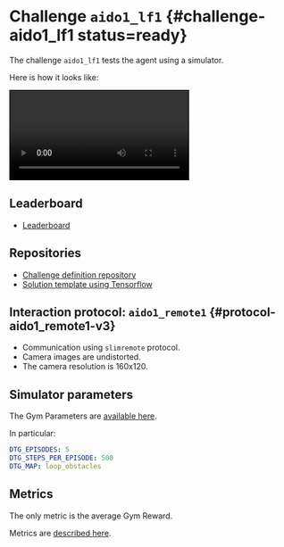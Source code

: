 # Challenge `aido1_lf1` {#challenge-aido1_lf1 status=ready}

The challenge `aido1_lf1` tests the agent using a simulator.

Here is how it looks like:

<video autoplay="1" controls="1" loop="1" style="border: solid 1px black" width="320">
  <source src="http://duckietown-ai-driving-olympics-1.s3.amazonaws.com/v3/frankfurt/by-value/sha256/db648be4473470451c3ff8131f5c9a96849c812ab30db88ea48e61e089c60405" type="video/mp4"/>
</video>

## Leaderboard

* [Leaderboard](https://challenges.duckietown.org/v3/humans/challenges/aido1_LF1-v3/leaderboard)

## Repositories

* [Challenge definition repository](https://github.com/duckietown/challenge-aido1_lf1)
* [Solution template using Tensorflow](https://github.com/duckietown/challenge-aido1_LF1-template-tensorflow)

## Interaction protocol: `aido1_remote1` {#protocol-aido1_remote1-v3}

* Communication using `slimremote` protocol.
* Camera images are undistorted.
* The camera resolution is 160x120.

## Simulator parameters

The Gym Parameters are [available here](https://challenges.duckietown.org/v3/humans/challenges/aido1_LF1-v3#step1-simulation).

In particular:

```yaml
DTG_EPISODES: 5
DTG_STEPS_PER_EPISODE: 500
DTG_MAP: loop_obstacles
```

## Metrics

The only metric is the average Gym Reward.

Metrics are [described here](https://challenges.duckietown.org/v3/humans/challenges/aido1_LF1-v3#scoring).





 



 
